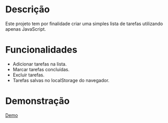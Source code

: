# Descrição
Este projeto tem por finalidade criar uma simples lista de tarefas utilizando apenas JavaScript.

# Funcionalidades
- Adicionar tarefas na lista.
- Marcar tarefas concluídas.
- Excluir tarefas.
- Tarefas salvas no localStorage do navegador.

# Demonstração
[Demo](http://brunosaibert.com.br/projetos/todo-js/)
